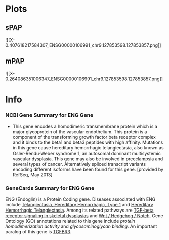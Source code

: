 # Plots
## sPAP
![[X-0.407618217584307_ENSG00000106991_chr9.127853598.127853857.png]]

## mPAP
![[X-0.264086351006347_ENSG00000106991_chr9.127853598.127853857.png]]

# Info
### NCBI Gene Summary for ENG Gene

[](https://www.ncbi.nlm.nih.gov/gene/2022)

- This gene encodes a homodimeric transmembrane protein which is a major glycoprotein of the vascular endothelium. This protein is a component of the transforming growth factor beta receptor complex and it binds to the beta1 and beta3 peptides with high affinity. Mutations in this gene cause hereditary hemorrhagic telangiectasia, also known as Osler-Rendu-Weber syndrome 1, an autosomal dominant multisystemic vascular dysplasia. This gene may also be involved in preeclampsia and several types of cancer. Alternatively spliced transcript variants encoding different isoforms have been found for this gene. [provided by RefSeq, May 2013]
### GeneCards Summary for ENG Gene

ENG (Endoglin) is a Protein Coding gene. Diseases associated with ENG include [Telangiectasia, Hereditary Hemorrhagic, Type 1](http://www.malacards.org/card/telangiectasia_hereditary_hemorrhagic_type_1 "See Telangiectasia, Hereditary Hemorrhagic, Type 1 at MalaCards") and [Hereditary Hemorrhagic Telangiectasia](http://www.malacards.org/card/hereditary_hemorrhagic_telangiectasia "See Hereditary Hemorrhagic Telangiectasia at MalaCards"). Among its related pathways are [TGF-beta receptor signaling in skeletal dysplasias](https://pathcards.genecards.org/card/tgf-beta_receptor_signaling_in_skeletal_dysplasias "See TGF-beta receptor signaling in skeletal dysplasias at Pathcards") and [Wnt / Hedgehog / Notch](https://pathcards.genecards.org/card/wnt__hedgehog__notch "See Wnt / Hedgehog / Notch at Pathcards"). Gene Ontology (GO) annotations related to this gene include _protein homodimerization activity_ and _glycosaminoglycan binding_. An important paralog of this gene is [TGFBR3](https://www.genecards.org/cgi-bin/carddisp.pl?gene=TGFBR3).